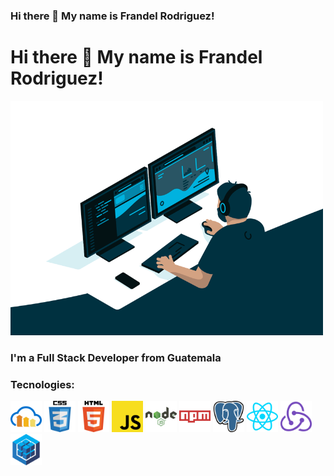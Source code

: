 ### Hi there 👋 My name is Frandel Rodriguez!

<h1>Hi there 👋 My name is Frandel Rodriguez!</h1>

<img src="https://github.com/Naotari/Naotari/blob/master/code.gif" alt="coding" width="500"></img>
  
<h3>I'm a Full Stack Developer from Guatemala</h3>

<h3>Tecnologies:</h3>
<img src="https://github.com/Naotari/Naotari/blob/master/Cloudinary-01.jpg" alt="cloudinary" height="50px"></img>
<img src="https://github.com/Naotari/Naotari/blob/master/CSS-3-01.jpg" alt="CSS" height="50px"></img>
<img src="https://github.com/Naotari/Naotari/blob/master/HTML-5-logo-vector-01.jpg" alt="HTML" height="50px"></img>
<img src="https://github.com/Naotari/Naotari/blob/master/JavaScript-01.jpg" alt="JS" height="50px"></img>
<img src="https://github.com/Naotari/Naotari/blob/master/Node-JS-01.jpg" alt="NODE" height="50px"></img>
<img src="https://github.com/Naotari/Naotari/blob/master/Npm-01.jpg" alt="NPM" height="50px"></img>
<img src="https://github.com/Naotari/Naotari/blob/master/PostgreSQL-01.jpg" alt="POSTGRESQL" height="50px"></img>
<img src="https://github.com/Naotari/Naotari/blob/master/React-01.jpg" alt="REACT" height="50px"></img>
<img src="https://github.com/Naotari/Naotari/blob/master/Redux-01.jpg" alt="REDUX" height="50px"></img>
<img src="https://github.com/Naotari/Naotari/blob/master/Sequelize-01.jpg" alt="SEQ" height="50px"></img>

<!--
**Naotari/Naotari** is a ✨ _special_ ✨ repository because its `README.md` (this file) appears on your GitHub profile.

Here are some ideas to get you started:

- 🔭 I’m currently working on ...
- 🌱 I’m currently learning ...
- 👯 I’m looking to collaborate on ...
- 🤔 I’m looking for help with ...
- 💬 Ask me about ...
- 📫 How to reach me: ...
- 😄 Pronouns: ...
- ⚡ Fun fact: ...
-->

